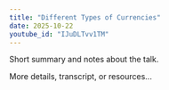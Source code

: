 ```yaml
---
title: "Different Types of Currencies"
date: 2025-10-22
youtube_id: "IJuDLTvv1TM"
---
```


Short summary and notes about the talk.

More details, transcript, or resources...
